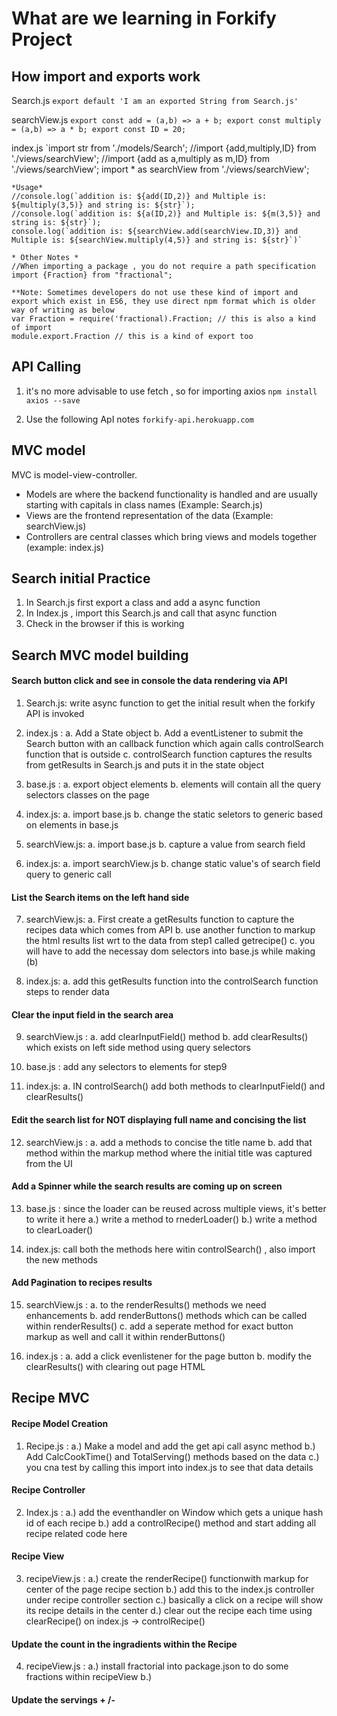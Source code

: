 # What are we learning in Forkify Project

## How import and exports work
Search.js
    `export default 'I am an exported String from Search.js'`

searchView.js
    `export const add = (a,b) => a + b;
    export const multiply = (a,b) => a * b;
    export const ID = 20;`

index.js
    `import str from './models/Search';
    //import {add,multiply,ID} from './views/searchView';
    //import {add as a,multiply as m,ID} from './views/searchView';
    import * as searchView from './views/searchView';

    *Usage*
    //console.log(`addition is: ${add(ID,2)} and Multiple is: ${multiply(3,5)} and string is: ${str}`);
    //console.log(`addition is: ${a(ID,2)} and Multiple is: ${m(3,5)} and string is: ${str}`);
    console.log(`addition is: ${searchView.add(searchView.ID,3)} and Multiple is: ${searchView.multiply(4,5)} and string is: ${str}`)`

    * Other Notes *
    //When importing a package , you do not require a path specification
    import {Fraction} from "fractional";

    **Note: Sometimes developers do not use these kind of import and export which exist in ES6, they use direct npm format which is older way of writing as below
    var Fraction = require('fractional).Fraction; // this is also a kind of import
    module.export.Fraction // this is a kind of export too

## API Calling
1. it's no more advisable to use fetch , so for importing axios 
    `npm install axios --save`

2. Use the following ApI notes 
    `forkify-api.herokuapp.com`

## MVC model
MVC is model-view-controller. 
* Models are where the backend functionality is handled and are usually starting with capitals in class names (Example: Search.js)
* Views are the frontend representation of the data (Example: searchView.js)
* Controllers are central classes which bring views and models together (example: index.js)


## Search initial Practice
1. In Search.js first export a class and add a async function
2. In Index.js , import this Search.js and call that async function
3. Check in the browser if this is working

## Search MVC model building

#### Search button click and see in console the data rendering via API 

1. Search.js: write async function to get the initial result when the forkify API is invoked
2. index.js :   a. Add a State object
                b. Add a eventListener to submit the Search button with an callback function which again calls controlSearch function that is outside
                c. controlSearch function captures the results from getResults in Search.js and puts it in the state object
3. base.js :    a. export object elements
                b. elements will contain all the query selectors classes on the page

4. index.js:    a. import base.js
                b. change the static seletors to generic based on elements in base.js

5. searchView.js:   a. import base.js
                    b. capture a value from search field

6. index.js:    a. import searchView.js
                b. change static value's of search field query to generic call

#### List the Search items on the left hand side 

7. searchView.js: a. First create a getResults function to capture the recipes data which comes from API
                  b. use another function to markup the html results list wrt to the data from step1 called getrecipe()
                  c. you will have to add the necessay dom selectors into base.js while making (b)

8. index.js:    a. add this getResults function into the controlSearch function steps to render data

#### Clear the input field in the search area

9. searchView.js :  a. add clearInputField() method
                    b. add clearResults() which exists on left side method
                    using query selectors

10. base.js : add any selectors to elements for step9 

11. index.js: a. IN controlSearch() add both methods to clearInputField() and clearResults()

#### Edit the search list for NOT displaying full name and concising the list

12. searchView.js : a. add a methods to concise the title name
                    b. add that method within the markup method where the initial title was captured from the UI

#### Add a Spinner while the search results are coming up on screen 

13. base.js : since the loader can be reused across multiple views, it's better to write it here
                a.) write a method to rnederLoader()
                b.) write a method to clearLoader()

14. index.js: call both the methods here witin controlSearch() , also import the new methods 

#### Add Pagination to recipes results

15. searchView.js : a. to the renderResults() methods we need enhancements 
                    b. add renderButtons() methods which can be called within renderResults()
                    c. add a seperate method for exact button markup as well and call it within renderButtons()

16. index.js    : a. add a click evenlistener for the page button
                  b. modify the clearResults() with clearing out page HTML 

## Recipe MVC 

#### Recipe Model Creation

1. Recipe.js : a.) Make a model and add the get api call async method
               b.) Add CalcCookTime() and TotalServing() methods based on the data 
               c.) you cna test by calling this import into index.js to see that data details

#### Recipe Controller 
2. Index.js : a.) add the eventhandler on Window which gets a unique hash id of each recipe
              b.) add a controlRecipe() method and start adding all recipe related code here

#### Recipe View 
3. recipeView.js : a.) create the renderRecipe() functionwith markup for center of the page recipe section
                   b.) add this to the index.js controller under recipe controller section
                   c.) basically a click on a recipe will show its recipe details in the center
                   d.) clear out the recipe each time using clearRecipe() on index.js -> controlRecipe()

#### Update the count in the ingradients within the Recipe

4. recipeView.js : a.) install fractorial into package.json to do some fractions within recipeView
                b.) 

#### Update the servings + /- 
                



